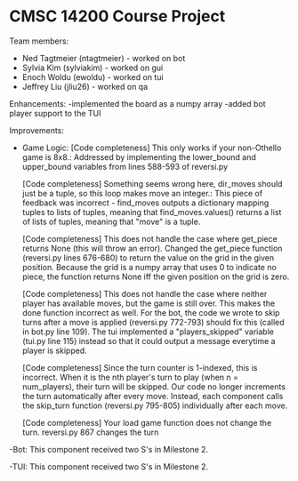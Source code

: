 # CMSC 14200 Course Project

Team members:
- Ned Tagtmeier (ntagtmeier) - worked on bot
- Sylvia Kim (sylviakim) - worked on gui
- Enoch Woldu (ewoldu) - worked on tui
- Jeffrey Liu (jliu26) - worked on qa

Enhancements:
    -implemented the board as a numpy array
    -added bot player support to the TUI

Improvements:
- Game Logic:
    [Code completeness] This only works if your non-Othello game is 8x8.:
        Addressed by implementing the lower_bound and upper_bound variables
         from lines 588-593 of reversi.py

    [Code completeness] Something seems wrong here, dir_moves should just be a 
    tuple, so this loop makes move an integer.:
        This piece of feedback was incorrect - find_moves outputs a dictionary
         mapping tuples to lists of tuples, meaning that find_moves.values()
         returns a list of lists of tuples, meaning that "move" is a tuple.

    [Code completeness] This does not handle the case where get_piece returns 
    None (this will throw an error).
        Changed the get_piece function (reversi.py lines 676-680) to return
         the value on the grid in the given position. Because the grid is a 
         numpy array that uses 0 to indicate no piece, the function returns
         None iff the given position on the grid is zero.

    [Code completeness] This does not handle the case where neither player 
    has available moves, but the game is still over. This makes the done 
    function incorrect as well.
        For the bot, the code we wrote to skip turns after a move is applied 
         (reversi.py 772-793) should fix this (called in bot.py line 109).
         The tui implemented a "players_skipped" variable (tui.py line 115) instead
         so that it could output a message everytime a player is skipped.

    [Code completeness] Since the turn counter is 1-indexed, this is incorrect. 
    When it is the nth player's turn to play (when n = num_players), their 
    turn will be skipped.
        Our code no longer increments the turn automatically after every move. 
         Instead, each component calls the skip_turn function (reversi.py 795-805)
         individually after each move.

    [Code completeness] Your load game function does not change the turn.
        reversi.py 867 changes the turn
        
-Bot:
    This component received two S's in Milestone 2.
    
-TUI:
    This component received two S's in Milestone 2.
